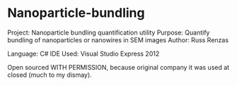 # Nanoparticle-bundling
Project: Nanoparticle bundling quantification utility
Purpose: Quantify bundling of nanoparticles or nanowires in SEM images
Author: Russ Renzas

Language: C#
IDE Used: Visual Studio Express 2012

Open sourced WITH PERMISSION, because original company it was used at closed (much to my dismay).
